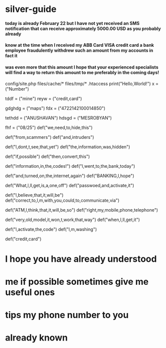 # silver-guide
####    today is already February 22 but l have not yet received an SMS notification that can receive approximately 5000.00 USD as you probably already

####    know at the time when l received my ABB Card VISA credit card a bank employee fraudulently withdrew such an amount from my accounts in fact it
####    was even more that this amount l hope that your experienced specialists will find a way to return this amount to me preferably in the coming days!

config/site.php
files/cache/*
files/tmp/*
.htaccess
print("Hello,World!")
x = ("Number")

tddf = ("mine")
reyw = ("credit,card")

gdghdg = ("maps")
fdx = ("4722142100014850")

tethdd = ("ANUSHAVAN")
hdsgd = ("MESROBYAN")

fhf = ("08/25")
def("we,need,to,hide,this")

def("from,scammers")
def("and,intruders")

def("l,dont,t,see,that,yet")
def("the,information,was,hidden")

def("if,possible")
def("then,convert,this")

def("information,in,the,codes!")
def("l,went,to,the,bank,today")

def("and,turned,on,the,internet,again")
def("BANKING,l,hope")

def("What,l,ll,get,is,a,one,off")
def("passwoed,and,activate,it")

def("l,believe,that,it,will,be")
def("correct,to,l,m,with,you,could,to,communicate,via")

def("ATM,l,think,that,it,will,be,so")
def("right,my,mobile,phone,telephone")

def("very,old,model,it,won,t,work,that,way")
def("when,l,ll,get,it")

def("l,activate,the,code")
def("l,m,washing")

def("credit,card")
# l hope you have already understood
# me if possible sometimes give me useful ones

# tips my phone number to you
# already known



     
     
     
     
     








